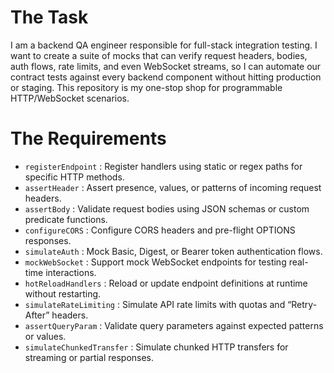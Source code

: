 # The Task

I am a backend QA engineer responsible for full-stack integration testing. I want to create a suite of mocks that can verify request headers, bodies, auth flows, rate limits, and even WebSocket streams, so I can automate our contract tests against every backend component without hitting production or staging. This repository is my one-stop shop for programmable HTTP/WebSocket scenarios.

# The Requirements

* `registerEndpoint` : Register handlers using static or regex paths for specific HTTP methods.  
* `assertHeader` : Assert presence, values, or patterns of incoming request headers.  
* `assertBody` : Validate request bodies using JSON schemas or custom predicate functions.  
* `configureCORS` : Configure CORS headers and pre-flight OPTIONS responses.  
* `simulateAuth` : Mock Basic, Digest, or Bearer token authentication flows.  
* `mockWebSocket` : Support mock WebSocket endpoints for testing real-time interactions.  
* `hotReloadHandlers` : Reload or update endpoint definitions at runtime without restarting.  
* `simulateRateLimiting` : Simulate API rate limits with quotas and “Retry-After” headers.  
* `assertQueryParam` : Validate query parameters against expected patterns or values.  
* `simulateChunkedTransfer` : Simulate chunked HTTP transfers for streaming or partial responses.  
